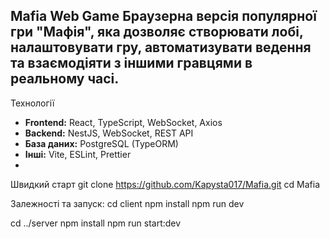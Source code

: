 Mafia Web Game
Браузерна версія популярної гри **"Мафія"**, яка дозволяє створювати лобі, налаштовувати гру, автоматизувати ведення та взаємодіяти з іншими гравцями в реальному часі.
---
Технології
- **Frontend:** React, TypeScript, WebSocket, Axios
- **Backend:** NestJS, WebSocket, REST API
- **База даних:** PostgreSQL (TypeORM)
- **Інші:** Vite, ESLint, Prettier
- 
Швидкий старт
git clone https://github.com/Kapysta017/Mafia.git
cd Mafia

Залежності та запуск:
cd client
npm install
npm run dev

cd ../server
npm install
npm run start:dev
